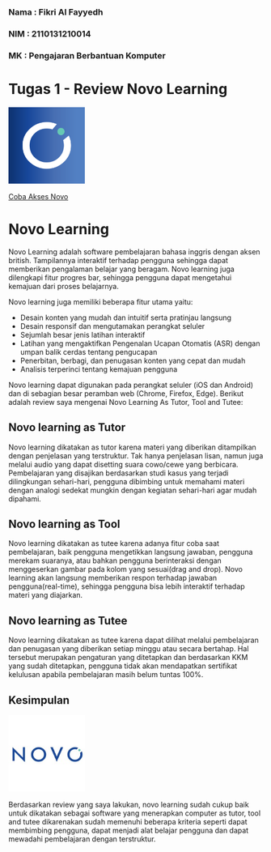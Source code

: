 ### Nama  : Fikri Al Fayyedh
### NIM   : 2110131210014
### MK    : Pengajaran Berbantuan Komputer

# Tugas 1 - Review Novo Learning
<img src="Gambar/logo-novo.png" height="30%" width="30%">

[Coba Akses Novo](https://www.novo-learning.com/language)
# Novo Learning
Novo Learning adalah software pembelajaran bahasa inggris dengan aksen british. Tampilannya interaktif terhadap pengguna sehingga dapat memberikan pengalaman belajar yang beragam. Novo learning juga dilengkapi fitur progres bar, sehingga pengguna dapat mengetahui kemajuan dari proses belajarnya.

Novo learning juga memiliki beberapa fitur utama yaitu:
- Desain konten yang mudah dan intuitif serta pratinjau langsung
- Desain responsif dan mengutamakan perangkat seluler
- Sejumlah besar jenis latihan interaktif
- Latihan yang mengaktifkan Pengenalan Ucapan Otomatis (ASR) dengan umpan balik cerdas tentang pengucapan
- Penerbitan, berbagi, dan penugasan konten yang cepat dan mudah
- Analisis terperinci tentang kemajuan pengguna

Novo learning dapat digunakan pada perangkat seluler (iOS dan Android) dan di sebagian besar peramban web (Chrome, Firefox, Edge). Berikut adalah review saya mengenai Novo Learning As Tutor, Tool and Tutee:

## Novo learning as Tutor

Novo learning dikatakan as tutor karena materi yang diberikan ditampilkan dengan penjelasan yang terstruktur. Tak hanya penjelasan lisan, namun juga melalui audio yang dapat disetting suara cowo/cewe yang berbicara. Pembelajaran yang disajikan berdasarkan studi kasus yang terjadi dilingkungan sehari-hari, pengguna dibimbing untuk memahami materi dengan analogi sedekat mungkin dengan kegiatan sehari-hari agar mudah dipahami. 

## Novo learning as Tool

Novo learning dikatakan as tutee karena adanya fitur coba saat pembelajaran, baik pengguna mengetikkan langsung jawaban, pengguna merekam suaranya, atau bahkan pengguna berinteraksi dengan menggeserkan gambar pada kolom yang sesuai(drag and drop). Novo learning akan langsung memberikan respon terhadap jawaban pengguna(real-time), sehingga pengguna bisa lebih interaktif terhadap materi yang diajarkan.

## Novo learning as Tutee

Novo learning dikatakan as tutee karena dapat dilihat melalui pembelajaran dan penugasan yang diberikan setiap minggu atau secara bertahap. Hal tersebut merupakan pengaturan yang ditetapkan dan berdasarkan KKM yang sudah ditetapkan, pengguna tidak akan mendapatkan sertifikat kelulusan apabila pembelajaran masih belum tuntas 100%. 

## Kesimpulan
<img src="Gambar/logo-novo.jpeg" height="30%" width="30%">

Berdasarkan review yang saya lakukan, novo learning sudah cukup baik untuk dikatakan sebagai software yang menerapkan computer as tutor, tool and tutee dikarenakan sudah memenuhi beberapa kriteria seperti dapat membimbing pengguna, dapat menjadi alat belajar pengguna dan dapat mewadahi pembelajaran dengan terstruktur.

